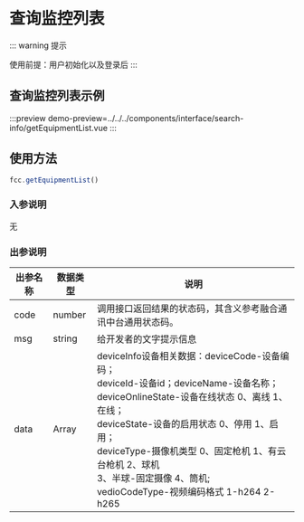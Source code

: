 # 查询监控列表

::: warning 提示

<!-- warning -->

使用前提：用户初始化以及登录后
:::

## 查询监控列表示例

:::preview
demo-preview=../../../components/interface/search-info/getEquipmentList.vue
:::

## 使用方法

```typescript
fcc.getEquipmentList()
```

<!-- **入参说明** -->

### 入参说明
无

### 出参说明

| **出参名称** | **数据类型** | **说明**                                                     |
| ------------ | ------------ | ------------------------------------------------------------ |
| code       | number       | 调用接口返回结果的状态码，其含义参考融合通讯中台通用状态码。 |
| msg          | string       | 给开发者的文字提示信息                                       |
| data         | Array       | deviceInfo设备相关数据：deviceCode-设备编码；<br/> deviceId-设备id；deviceName-设备名称；<br/> deviceOnlineState-设备在线状态  0、离线 1、在线；<br/> deviceState-设备的启用状态 0、停用 1、启用；<br/> deviceType-摄像机类型  0、固定枪机 1、有云台枪机 2、球机 <br/> 3、半球-固定摄像 4、筒机;<br/> vedioCodeType-视频编码格式 1-h264 2-h265                                                |

<!-- 代码 -->

<!-- ::: code-group

```sh [pnpm]
#查询pnpm版本
pnpm -v
```

```sh [yarn]
#查询yarn版本
yarn -v
```

::: -->
